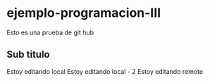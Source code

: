 # ejemplo-programacion-III
Esto es una prueba de git hub

## Sub titulo
Estoy editando local
Estoy editando local - 2
Estoy editando remote
